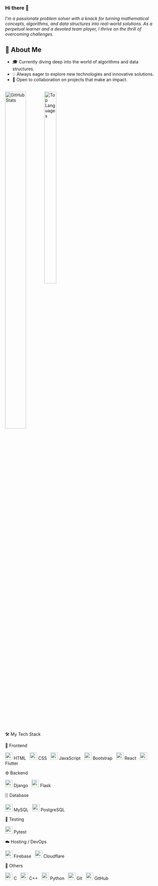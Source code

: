 ### Hi there 👋

<em>I'm a passionate problem solver with a knack for turning mathematical concepts, algorithms, and data structures into real-world solutions. As a perpetual learner and a devoted team player, I thrive on the thrill of overcoming challenges.</em>


## 🚀 About Me

- 🎓 Currently diving deep into the world of algorithms and data structures.
- 💡 Always eager to explore new technologies and innovative solutions.
- 🤝 Open to collaboration on projects that make an impact.

<br>

<!--
**Kaileshwaran13/Kaileshwaran13** is a ✨ _special_ ✨ repository because its `README.md` (this file) appears on your GitHub profile.

Here are some ideas to get you started:

- 🔭 I’m currently working on ...
- 🌱 I’m currently learning ...
- 👯 I’m looking to collaborate on ...
- 🤔 I’m looking for help with ...
- 💬 Ask me about ...
- 📫 How to reach me: ...
- 😄 Pronouns: ...
- ⚡ Fun fact: ...
-->

<div style="display: inline-block; width: 48%;">
  <img src="https://github-readme-stats.vercel.app/api?username=Kaileshwaran13&show_icons=true&theme=dracula" alt="GitHub Stats" style="width: 53%; height: auto; float: left">
  <img src="https://github-readme-stats.vercel.app/api/top-langs/?username=Kaileshwaran13&layout=compact&theme=dracula" alt="Top Languages" style="width: 40%; height: auto; float : left">
</div>

🛠️ My Tech Stack


🎨 Frontend
<p> <img src="https://cdn.jsdelivr.net/gh/devicons/devicon/icons/html5/html5-plain.svg" width="24"/> HTML &nbsp; <img src="https://cdn.jsdelivr.net/gh/devicons/devicon/icons/css3/css3-plain.svg" width="24"/> CSS &nbsp; <img src="https://cdn.jsdelivr.net/gh/devicons/devicon/icons/javascript/javascript-plain.svg" width="24"/> JavaScript &nbsp; <img src="https://cdn.jsdelivr.net/gh/devicons/devicon/icons/bootstrap/bootstrap-original.svg" width="24"/> Bootstrap &nbsp; <img src="https://cdn.jsdelivr.net/gh/devicons/devicon/icons/react/react-original.svg" width="24"/> React &nbsp; <img src="https://cdn.jsdelivr.net/gh/devicons/devicon/icons/flutter/flutter-original.svg" width="24"/> Flutter </p>
⚙️ Backend
<p> <img src="https://cdn.jsdelivr.net/gh/devicons/devicon/icons/django/django-plain.svg" width="24"/> Django &nbsp; <img src="https://cdn.jsdelivr.net/gh/devicons/devicon/icons/flask/flask-original.svg" width="24"/> Flask </p>
🗄️ Database
<p> <img src="https://cdn.jsdelivr.net/gh/devicons/devicon/icons/mysql/mysql-original.svg" width="24"/> MySQL &nbsp; <img src="https://cdn.jsdelivr.net/gh/devicons/devicon/icons/postgresql/postgresql-original.svg" width="24"/> PostgreSQL </p>
🧪 Testing
<p> <img src="https://cdn.jsdelivr.net/gh/devicons/devicon/icons/pytest/pytest-original-wordmark.svg" width="24"/> Pytest </p>
☁️ Hosting / DevOps
<p> <img src="https://cdn.jsdelivr.net/gh/devicons/devicon/icons/firebase/firebase-original-wordmark.svg" width="24"/> Firebase &nbsp; <img src="https://cdn.jsdelivr.net/gh/devicons/devicon/icons/cloudflare/cloudflare-original.svg" width="24"/> Cloudflare </p>
🧰 Others
<p> <img src="https://cdn.jsdelivr.net/gh/devicons/devicon/icons/c/c-line.svg" width="24"/> C &nbsp; <img src="https://cdn.jsdelivr.net/gh/devicons/devicon/icons/cplusplus/cplusplus-original.svg" width="24"/> C++ &nbsp; <img src="https://cdn.jsdelivr.net/gh/devicons/devicon/icons/python/python-plain.svg" width="24"/> Python &nbsp; <img src="https://cdn.jsdelivr.net/gh/devicons/devicon/icons/git/git-original.svg" width="24"/> Git &nbsp; <img src="https://cdn.jsdelivr.net/gh/devicons/devicon/icons/github/github-original.svg" width="24"/> GitHub </p>
